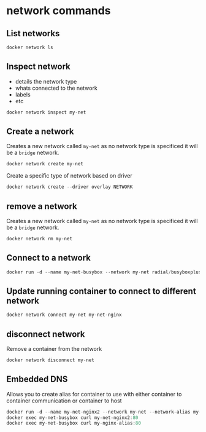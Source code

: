 # network commands

## List networks

``` c#
docker network ls
```

## Inspect network

- details the network type
- whats connected to the network
- labels
- etc

``` c#
docker network inspect my-net
```

## Create a network

Creates a new network called `my-net` as no network type is specificed it will be a `bridge` network.

``` c#
docker network create my-net
```

Create a specific type of network based on driver

``` c#
docker network create --driver overlay NETWORK
```

## remove a network

Creates a new network called `my-net` as no network type is specificed it will be a `bridge` network.

``` c#
docker network rm my-net
```

## Connect to a network

``` c#
docker run -d --name my-net-busybox --network my-net radial/busyboxplus:curl sleep 3600
```

## Update running container to connect to different network

``` c#
docker network connect my-net my-net-nginx
```

## disconnect network

Remove a container from the network

``` c#
docker network disconnect my-net
```

## Embedded DNS

Allows you to create alias for container to use with either container to container communication or container to host

``` c#
docker run -d --name my-net-nginx2 --network my-net --network-alias my-nginx-alias nginx
docker exec my-net-busybox curl my-net-nginx2:80
docker exec my-net-busybox curl my-nginx-alias:80
```

